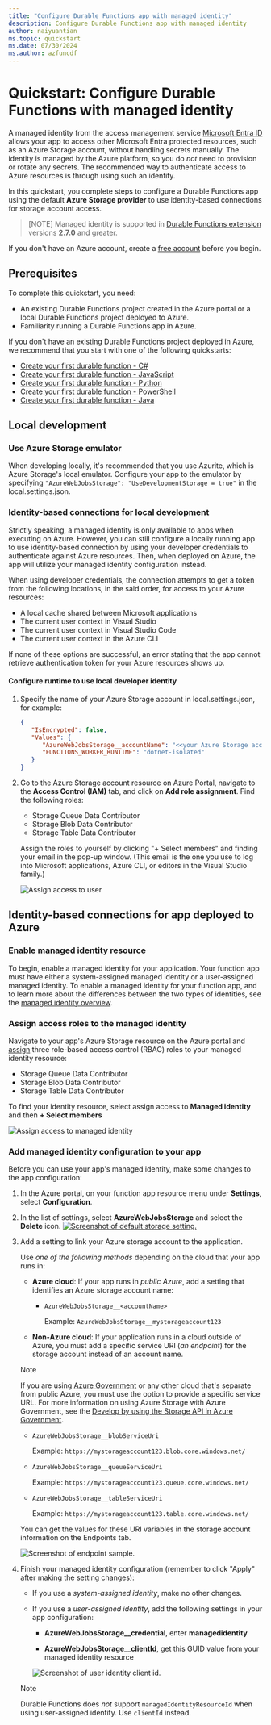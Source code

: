```yaml
---
title: "Configure Durable Functions app with managed identity"
description: Configure Durable Functions app with managed identity
author: naiyuantian
ms.topic: quickstart
ms.date: 07/30/2024
ms.author: azfuncdf
---
```


# Quickstart: Configure Durable Functions with managed identity 

A managed identity from the access management service [Microsoft Entra ID](../../active-directory/fundamentals/active-directory-whatis.md) allows your app to access other Microsoft Entra protected resources, such as an Azure Storage account, without handling secrets manually. The identity is managed by the Azure platform, so you do *not* need to provision or rotate any secrets. The recommended way to authenticate access to Azure resources is through using such an identity. 

In this quickstart, you complete steps to configure a Durable Functions app using the default **Azure Storage provider** to use identity-based connections for storage account access. 

> [NOTE]
> Managed identity is supported in [Durable Functions extension](https://www.nuget.org/packages/Microsoft.Azure.WebJobs.Extensions.DurableTask) versions **2.7.0** and greater.

If you don't have an Azure account, create a [free account](https://azure.microsoft.com/free/?WT.mc_id=A261C142F) before you begin.

## Prerequisites

To complete this quickstart, you need:

- An existing Durable Functions project created in the Azure portal or a local Durable Functions project deployed to Azure.
- Familiarity running a Durable Functions app in Azure. 

If you don't have an existing Durable Functions project deployed in Azure, we recommend that you start with one of the following quickstarts:

- [Create your first durable function - C#](durable-functions-create-first-csharp.md)
- [Create your first durable function - JavaScript](quickstart-js-vscode.md)
- [Create your first durable function - Python](quickstart-python-vscode.md)
- [Create your first durable function - PowerShell](quickstart-powershell-vscode.md)
- [Create your first durable function - Java](quickstart-java.md)


## Local development 

### Use Azure Storage emulator
When developing locally, it's recommended that you use Azurite, which is Azure Storage's local emulator. Configure your app to the emulator by specifying `"AzureWebJobsStorage": "UseDevelopmentStorage = true"` in the local.settings.json.

### Identity-based connections for local development
Strictly speaking, a managed identity is only available to apps when executing on Azure. However, you can still configure a locally running app to use identity-based connection by using your developer credentials to authenticate against Azure resources. Then, when deployed on Azure, the app will utilize your managed identity configuration instead.

When using developer credentials, the connection attempts to get a token from the following locations, in the said order, for access to your Azure resources:

- A local cache shared between Microsoft applications
- The current user context in Visual Studio
- The current user context in Visual Studio Code
- The current user context in the Azure CLI

If none of these options are successful, an error stating that the app cannot retrieve authentication token for your Azure resources shows up. 

#### Configure runtime to use local developer identity
1. Specify the name of your Azure Storage account in local.settings.json, for example: 
   ```json
   {
      "IsEncrypted": false,
      "Values": {
         "AzureWebJobsStorage__accountName": "<<your Azure Storage account name>>",
         "FUNCTIONS_WORKER_RUNTIME": "dotnet-isolated"
      }
   }
   ```
2. Go to the Azure Storage account resource on Azure Portal, navigate to the **Access Control (IAM)** tab, and click on **Add role assignment**. Find the following roles: 
   * Storage Queue Data Contributor 
   * Storage Blob Data Contributor 
   * Storage Table Data Contributor 

   Assign the roles to yourself by clicking "+ Select members" and finding your email in the pop-up window. (This email is the one you use to log into Microsoft applications, Azure CLI, or editors in the Visual Studio family.)

   ![Assign access to user](./media/durable-functions-configure-df-with-credentials/assign-access-user.png)

## Identity-based connections for app deployed to Azure

### Enable managed identity resource 

To begin, enable a managed identity for your application. Your function app must have either a system-assigned managed identity or a user-assigned managed identity. To enable a managed identity for your function app, and to learn more about the differences between the two types of identities, see the [managed identity overview](../../app-service/overview-managed-identity.md).   

### Assign access roles to the managed identity

Navigate to your app's Azure Storage resource on the Azure portal and [assign](/entra/identity/managed-identities-azure-resources/how-to-assign-access-azure-resource) three role-based access control (RBAC) roles to your managed identity resource:

* Storage Queue Data Contributor 
* Storage Blob Data Contributor 
* Storage Table Data Contributor 

To find your identity resource, select assign access to **Managed identity** and then **+ Select members** 

![Assign access to managed identity](./media/durable-functions-configure-df-with-credentials/assign-access-managed-identity.png)

### Add managed identity configuration to your app

Before you can use your app's managed identity, make some changes to the app configuration:

1. In the Azure portal, on your function app resource menu under **Settings**, select **Configuration**.

1. In the list of settings, select **AzureWebJobsStorage** and select the **Delete** icon.
  [ ![Screenshot of default storage setting.](./media/durable-functions-configure-df-with-credentials/durable-functions-managed-identity-scenario-01.png)](./media/durable-functions-configure-df-with-credentials/durable-functions-managed-identity-scenario-01.png#lightbox)

1. Add a setting to link your Azure storage account to the application.

   Use *one of the following methods* depending on the cloud that your app runs in:

   - **Azure cloud**: If your app runs in *public Azure*, add a setting that identifies an Azure storage account name:

      - `AzureWebJobsStorage__<accountName>`

         Example: `AzureWebJobsStorage__mystorageaccount123`

   - **Non-Azure cloud**: If your application runs in a cloud outside of Azure, you must add a specific service URI (*an endpoint*) for the storage account instead of an account name.

   > [!NOTE] 
   > If you are using [Azure Government](../../azure-government/documentation-government-welcome.md) or any other cloud that's separate from public Azure, you must use the option to provide a specific service URL. For more information on using Azure Storage with Azure Government, see the [Develop by using the Storage API in Azure Government](../../azure-government/documentation-government-get-started-connect-to-storage.md). 


      - `AzureWebJobsStorage__blobServiceUri`

         Example: `https://mystorageaccount123.blob.core.windows.net/` 

      - `AzureWebJobsStorage__queueServiceUri`

         Example: `https://mystorageaccount123.queue.core.windows.net/` 

      - `AzureWebJobsStorage__tableServiceUri`

         Example: `https://mystorageaccount123.table.core.windows.net/` 

   You can get the values for these URI variables in the storage account information on the Endpoints tab.

   ![Screenshot of endpoint sample.](media/durable-functions-configure-df-with-credentials/durable-functions-managed-identity-scenario-02.png)

1. Finish your managed identity configuration (remember to click "Apply" after making the setting changes): 

   * If you use a *system-assigned identity*, make no other changes. 

   * If you use a *user-assigned identity*, add the following settings in your app configuration:  

     * **AzureWebJobsStorage__credential**, enter **managedidentity** 

     * **AzureWebJobsStorage__clientId**, get this GUID value from your managed identity resource

     ![Screenshot of user identity client id.](media/durable-functions-configure-df-with-credentials/durable-functions-managed-identity-scenario-03.png)

   > [!NOTE] 
   > Durable Functions does *not* support `managedIdentityResourceId` when using user-assigned identity. Use `clientId` instead. 







